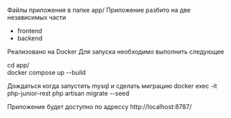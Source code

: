Файлы приложения в папке app/
Приложение разбито на две независимых части
- frontend
- backend

Реализовано на Docker
Для запуска необходимо выполнить следующее 

cd app/  
docker compose up --build 

Дождаться когда запустить mysql и сделать миграцию
docker exec -it php-junior-rest php artisan migrate --seed

Приложение будет доступно по адрессу
http://localhost:8787/
